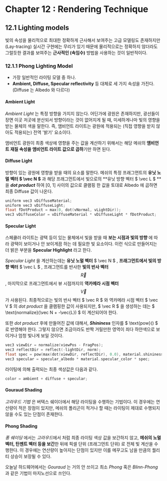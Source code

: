# Chapter 12 : Rendering Technique

## 12.1 Lighting models

빛의 속성을 물리적으로 최대한 정확하게 근사해서 보여주는 고급 모델링도 존재하지만 (Lay-tracing) 실시간 구현에는 무리가 있기 때문에 물리적으로는 정확하지 않더라도 그럴듯한 결과를 보여주는 **근사적인 (속임수)** 방법을 사용하는 것이 일반적이다.

### 12.1.1 Phong Lighting Model

* 가장 일반적인 라이팅 모델 중 하나.
* **Ambient, Diffuse, Specular reflectivity** 등 대체로 세 가지 속성을 가진다. (Diffuse 는 Albedo 와 다르다)

#### Ambient Light

*Ambient Light* 는 특정 방향을 가지지 않는다. 어딘가에 광원은 존재하지만, 광선들이 장면 이곳 저곳에 분산되서 방향이라는 것이 없어지게 될 때, 미세하게나마 빛의 영향을 받는 물체의 색을 말한다. 즉, 앰비언트 라이트는 광원에 적용되는 (직접 영향을 받지 않아도 적용되는) 전역 '밝기' 요소이다.

앰비언트 광원이 최종 색상에 영향을 주는 값을 계산하기 위해서는 해당 메쉬의 **앰비언트 재질 속성을 앰비언트 라이트 값으로 곱하**기만 하면 된다.

#### Diffuse Light

방향이 있는 광원에 영향을 받을 때의 요소를 말한다. 메쉬의 특정 프래그먼트의 **유닛 노멀 벡터 $ \vec N $** 과 해당 프래그먼트에서 빛으로의 **유닛 방향 벡터 $ \vec L $ **을 ***dot product*** 하여 [0, 1] 사이의 값으로 클램핑 한 값을 토대로 Albedo 에 곱하면 최종 Diffuse 값이 나온다.

``` c++
uniform vec3 vDiffuseMaterial;
uniform vec3 vDiffuseLight;
float fDotProduct = max(0, dot(vNormal, vLightDir));
vec3 vDiffuseColor = vDiffuseMaterial * vDiffuseLight * fDotProduct;
```

#### Specular Light 

스페큘러 라이트는 광택 등이 있는 물체에서 빛을 받을 때 **보는 시점과 빛의 방향** 에 따라 광택이 보이거나 안 보이게끔 하는 데 필요한 빛 요소이다. 이런 식으로 만들어지는 더 밝은 부분을 **Specular Highlight** 라고 한다.

*Specular Light* 을 계산하는데는 **유닛 노멀 벡터** $ \vec N $ , **프래그먼트에서 빛의 방향 벡터** $ \vec L $ , 프래그먼트를 반사한 **빛의 반사 벡터** $$ \vec R $$ , 마지막으로 프래그먼트에서 뷰 시점까지의 **역카메라 시점 벡터** $$ \vec V $$ 가 사용된다. 최종적으로는 빛의 반사 벡터 $ \vec R $ 와 역카메라 시점 벡터 $ \vec V $ 의 *dot product* 을 클램핑한 값이 사용되지만, $ \vec R $ 을 생성하는 데는 $ \text{normalize}(\vec N + -\vec{L}) $ 이 계산되어야 한다.

또한 *dot product* 후에 만들어진 값에 대해서, ***Shininess*** 인자를 $ \text{pow}() $ 로 반영해야 한다. 그렇지 않으면 조금이라도 반짝 거릴만한 영역이 죄다 하얀색으로 보이거나 엄청 빛나게 보일 것이다.

``` c++
vec3 viewDir = normalize(viewPos - FragPos);
vec3 reflectDir = reflect(-lightDir, norm);  
float spec = pow(max(dot(viewDir, reflectDir), 0.0), material.shininess_power);
vec3 specular = specular_albedo * material.specular_color * spec;
```

라이팅에 의해 출력되는 최종 색상값은 다음과 같다.

``` c++
color = ambient + diffuse + specular;
```

#### Gouraud Shading

*고라우드 기법* 은 버텍스 쉐이더에서 해당 라이팅을 수행하는 기법이다. 이 경우에는 연산량이 적은 장점이 있지만, 메쉬의 폴리곤이 적거나 할 때는 라이팅이 제대로 수행되지 않을 수도 있는 단점이 존재한다.

#### Phong Shading

*퐁 쉐이딩* 에서는 *고라우드*에서 처럼 최종 라이팅 색상 값을 보간하지 않고, **메쉬의 노멀 벡터, 탄젠트 벡터 등을 보간**한 뒤에 픽셀 단위 (프래그먼트 단위) 로 전체 빛 계산을 수행한다. 이 경우에는 연산량이 높아지는 단점이 있지만 이를 메꾸고도 남을 만큼의 퀄리티 상승이 보장될 수 있다.

오늘날 하드웨어에서는 *Gouraud* 는 거의 안 쓰이고 최소 *Phong* 혹은 *Blinn-Phong* 과 같은 기법이 마지노선으로 쓰인다. 